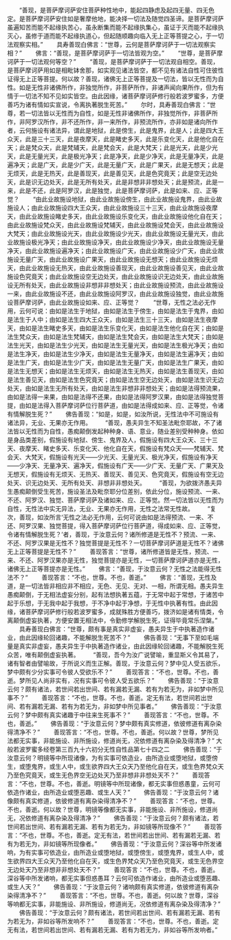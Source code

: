 <!-- { "loadSidebar": true } -->
　　“善现，是菩萨摩诃萨安住菩萨种性地中，能起四静虑及起四无量、四无色定。是菩萨摩诃萨安住如是奢摩他地，能决择一切法及随觉四圣谛。是菩萨摩诃萨虽遍知苦而能不起缘执苦心，虽永断集而能不起缘执集心，虽证于灭而能不起缘执灭心，虽修于道而能不起缘执道心，但起随顺趣向临入无上正等菩提之心，于一切法观察实相。”
　　具寿善现白佛言：“世尊，云何是菩萨摩诃萨于一切法观察实相？”
　　佛言：“善现，是菩萨摩诃萨于一切法皆观为空。”
　　“世尊，是菩萨摩诃萨于一切法观何等空？”
　　“善现，是菩萨摩诃萨于一切法观自相空。善现，是菩萨摩诃萨用如是相毗钵舍那，如实观见诸法皆空，都不见有诸法自性可住彼性证得无上正等菩提。何以故？善现，诸佛无上正等菩提及一切法，皆以无性而为自性。如是无性非诸佛所作，非独觉所作，非菩萨所作，非诸声闻向果所作，但为有情于一切法不知不见如实皆空。由此因缘，诸菩萨摩诃萨修行般若波罗蜜多，方便善巧为诸有情如实宣说，令离执著脱生死苦。”
　　尔时，具寿善现白佛言：“世尊，若一切法皆以无性而为自性，如是无性非诸佛所作，非独觉所作，非菩萨所作，非阿罗汉所作，非不还所作，非一来所作，非预流所作，亦非如是诸向所作者，云何施设有诸法异，谓此是地狱，此是傍生，此是鬼界，此是人；此是四大王众天，此是三十三天，此是夜摩天，此是睹史多天，此是乐变化天，此是他化自在天；此是梵众天，此是梵辅天，此是梵会天，此是大梵天；此是光天，此是少光天，此是无量光天，此是极光净天；此是净天，此是少净天，此是无量净天，此是遍净天；此是广天，此是少广天，此是无量广天，此是广果天，此是无想天；此是无烦天，此是无热天，此是善现天，此是善见天，此是色究竟天；此是空无边处天，此是识无边处天，此是无所有处天，此是非想非非想处天；此是预流，此是一来，此是不还，此是阿罗汉，此是独觉，此是菩萨摩诃萨，此是如来、应、正等觉？
　　“由此业故施设地狱，由此业故施设傍生，由此业故施设鬼界，由此业故施设人；由此业故施设四大王众天，由此业故施设三十三天，由此业故施设夜摩天，由此业故施设睹史多天，由此业故施设乐变化天，由此业故施设他化自在天；由此业故施设梵众天，由此业故施设梵辅天，由此业故施设梵会天，由此业故施设大梵天；由此业故施设光天，由此业故施设少光天，由此业故施设无量光天，由此业故施设极光净天；由此业故施设净天，由此业故施设少净天，由此业故施设无量净天，由此业故施设遍净天；由此业故施设广天，由此业故施设少广天，由此业故施设无量广天，由此业故施设广果天，由此业故施设无想天；由此业故施设无烦天，由此业故施设无热天，由此业故施设善现天，由此业故施设善见天，由此业故施设色究竟天；由此业故施设空无边处天，由此业故施设识无边处天，由此业故施设无所有处天，由此业故施设非想非非想处天；由此业故施设预流，由此业故施设一来，由此业故施设不还，由此业故施设阿罗汉，由此业故施设独觉，由此业故施设菩萨摩诃萨，由此业故施设如来、应、正等觉？
　　“世尊，无性之法必无作用，云何可说：由如是法生于地狱，由如是法生于傍生，由如是法生于鬼界，由如是法生于人中；由如是法生四大王众天，由如是法生三十三天，由如是法生夜摩天，由如是法生睹史多天，由如是法生乐变化天，由如是法生他化自在天；由如是法生梵众天，由如是法生梵辅天，由如是法生梵会天，由如是法生大梵天；由如是法生光天，由如是法生少光天，由如是法生无量光天，由如是法生极光净天；由如是法生净天，由如是法生少净天，由如是法生无量净天，由如是法生遍净天；由如是法生广天，由如是法生少广天，由如是法生无量广天，由如是法生广果天，由如是法生无想天；由如是法生无烦天，由如是法生无热天，由如是法生善现天，由如是法生善见天，由如是法生色究竟天；由如是法生空无边处天，由如是法生识无边处天，由如是法生无所有处天，由如是法生非想非非想处天；由如是法得预流果，由如是法得一来果，由如是法得不还果，由如是法得阿罗汉果，由如是法得独觉菩提，由如是法得入菩萨摩诃萨位行菩萨道，由如是法得成如来、应、正等觉，令诸有情解脱生死？”
　　佛告善现：“如是，如是，如汝所说，无性法中不可施设有诸法异，无业、无果亦无作用。
　　“善现，愚夫异生不知圣法毗奈耶故，不了诸法皆以无性而为自性，愚痴颠倒发起种种身、语、意业，随业差别受种种身。依如是身品类差别，假施设有地狱、傍生、鬼界及人，假施设有四大王众天、三十三天、夜摩天、睹史多天、乐变化天、他化自在天，假施设有梵众天——梵辅天、梵会天、大梵天，假施设有光天——少光天、无量光天、极光净天，假施设有净天——少净天、无量净天、遍净天，假施设有广天——少广天、无量广天、广果天及无想天，假施设有无烦天、无热天、善现天、善见天、色究竟天，假施设有空无边处天、识无边处天、无所有处天、非想非非想处天。
　　“善现，为欲拨济愚夫异生愚痴颠倒受生死苦，施设圣法及毗奈耶分位差别，依此分位，施设预流、一来、不还、阿罗汉、独觉、菩萨摩诃萨及诸如来、应、正等觉。然一切法皆以无性而为自性，无性法中实无异法，无业、无果亦无作用，无性之法常无性故。
　　“复次，善现，如汝所言‘无性之法必无作用，云何可说由如是法得预流、一来、不还、阿罗汉果、独觉菩提，得入菩萨摩诃萨位行菩萨道，得成如来、应、正等觉，令诸有情解脱生死？’者，善现，于汝意云何？诸所修道是无性不？预流、一来、不还、阿罗汉果是无性不？独觉菩提是无性不？一切菩萨摩诃萨道是无性不？诸佛无上正等菩提是无性不？”
　　善现答言：“世尊，诸所修道皆是无性，预流、一来、不还、阿罗汉果亦是无性，独觉菩提亦是无性，一切菩萨摩诃萨道亦是无性，诸佛无上正等菩提亦是无性。”
　　佛言：“善现，于汝意云何？无性之法能得无性法不？”
　　善现答言：“不也，世尊。不也，善逝。”
　　佛言：“善现，无性及道，是一切法皆非相应非不相应，无色、无见、无对、一相，所谓无相。愚夫异生愚痴颠倒，于无相法虚妄分别，起有法想执著五蕴，于无常中起于常想，于诸苦中起于乐想，于无我中起于我想，于不净中起于净想，于无性中执著有性。由此因缘，诸菩萨摩诃萨修行般若波罗蜜多，成就殊胜方便善巧，拨济如是诸有情类，令离颠倒虚妄执著，方便安置无相法中，令勤修学解脱生死，证得毕竟常乐涅槃。”
　　具寿善现白佛言：“世尊，颇有事是真实非虚妄，愚夫异生于中执著造作诸业，由此因缘轮回诸趣，不能解脱生死苦不？”
　　佛告善现：“无事下至如毛端量是真实非虚妄，愚夫异生于中执著造作诸业，由此因缘轮回诸趣，不能解脱生死众苦，唯有颠倒虚妄执著。
　　“善现，吾今为汝广说譬喻，重显斯义令其易了，诸有智者由譬喻故，于所说义而生正解。善现，于汝意云何？梦中见人受五欲乐，梦中颇有少分实事可令彼人受欲乐不？”
　　善现答言：“不也，世尊。不也，善逝。梦所见人尚非实有，况有实事可令彼人受五欲乐？”
　　佛告善现：“于汝意云何？颇有诸法，若世间若出世间、若有漏若无漏、若有为若无为，非如梦中所见事不？”
　　善现答言：“不也，世尊。不也，善逝。定无有法，若世间若出世间、若有漏若无漏、若有为若无为，非如梦中所见事者。”
　　佛告善现：“于汝意云何？梦中颇有真实诸趣于中往来生死事不？”
　　善现答言：“不也，世尊。不也，善逝。”
　　佛告善现：“于汝意云何？梦中颇有真实修道，依彼修道有离杂染得清净不？”
　　善现答言：“不也，世尊。不也，善逝。何以故？世尊，梦所见法都无实事，非能施设、非所施设，修道尚无，况依修道有离杂染及得清净？”
大般若波罗蜜多经卷第三百九十六初分无性自性品第七十四之二
　　佛告善现：“于汝意云何？明镜等中所现诸像，为有实事可依造业，由所造业或堕地狱，或堕傍生，或堕鬼界，或生人中，或生欲界四大王众天乃至他化自在天，或生色界梵众天乃至色究竟天，或生无色界空无边处天乃至非想非非想处天不？”
　　善现答言：“不也，世尊。不也，善逝。明镜等中所现诸像，都无实事但惑愚童，云何可依造作诸业，由所造业或堕恶趣、或生人天？”
　　佛告善现：“于汝意云何？诸像颇有真实修道，依彼修道有离杂染得清净不？”
　　善现答言：“不也，世尊。不也，善逝。何以故？世尊，明镜等像都无实事，非能施设、非所施设，修道尚无，况依修道有离杂染及得清净？”
　　佛告善现：“于汝意云何？颇有诸法，若世间若出世间、若有漏若无漏、若有为若无为，非如镜等所现像不？”
　　善现答言：“不也，世尊。不也，善逝。定无有法，若世间若出世间、若有漏若无漏、若有为若无为，非如镜等所现像者。”
　　佛告善现：“于汝意云何？深谷等中所发诸响，为有实事可依造业，由所造业或堕地狱，或堕傍生，或堕鬼界，或生人中，或生欲界四大王众天乃至他化自在天，或生色界梵众天乃至色究竟天，或生无色界空无边处天乃至非想非非想处天不？”
　　善现答言：“不也，世尊。不也，善逝。深谷等中所发诸响，都无实事但惑愚耳？云何可依造作诸业，由所造业或堕恶趣、或生人天？”
　　佛告善现：“于汝意云何？诸响颇有真实修道，依彼修道有离杂染得清净不？”
　　善现答言：“不也，世尊。不也，善逝。何以故？世尊，深谷等响都无实事，非能施设、非所施设，修道尚无，况依修道有离杂染及得清净？”
　　佛告善现：“于汝意云何？颇有诸法，若世间若出世间、若有漏若无漏、若有为若无为，非如谷等所发响不？”
　　善现答言：“不也，世尊。不也，善逝。定无有法，若世间若出世间、若有漏若无漏、若有为若无为，非如谷等所发响者。”
